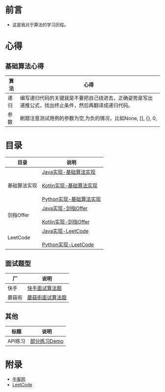 # 前言

 - 这是我对于算法的学习历程。

# 心得

## 基础算法心得

| 算法 | 心得 |
| ---- | ----- |
| 递归 | 编写递归代码的关键就是不要把自己绕进去，正确姿势是写出递推公式，找出终止条件，然后再翻译成递归代码。 |
| 参数 | 刷题注意测试用例的参数为空,为负的情况，比如None, [], {}, 0,|

# 目录

| 目录 | 说明 |
| ---- | ----- |
| 基础算法实现 | [Java实现-基础算法实现](src/BaseAlgorithm/Java)<br/><br/>[Kotlin实现-基础算法实现](src/BaseAlgorithm/Kotlin)<br/><br/>[Python实现-基础算法实现](src/BaseAlgorithm/Python)|
| 剑指Offer | [Java实现-剑指Offer](src/SwordOffer/JavaOffer)<br/><br/>[Kotlin实现-剑指Offer](src/SwordOffer/KotlinOffer) |
| LeetCode | [Java实现-LeetCode](src/LeetCode/Java)<br/><br/>[Python实现-LeetCode](src/LeetCode/Python) |

## 面试题型

| 厂 | 说明 |
| ---- | ---- |
| 快手 | [快手面试算法题](src/Kuaishou) |
| 蘑菇街 | [蘑菇街面试算法题](src/Mogujie) |

## 其他

| 标题 | 说明 |
| ---- | ---- |
| API练习 | [部分练习Demo](src/Practice) |

# 附录

 - [牛客网](https://www.nowcoder.com)
 - [LeetCode](https://leetcode.com/)
